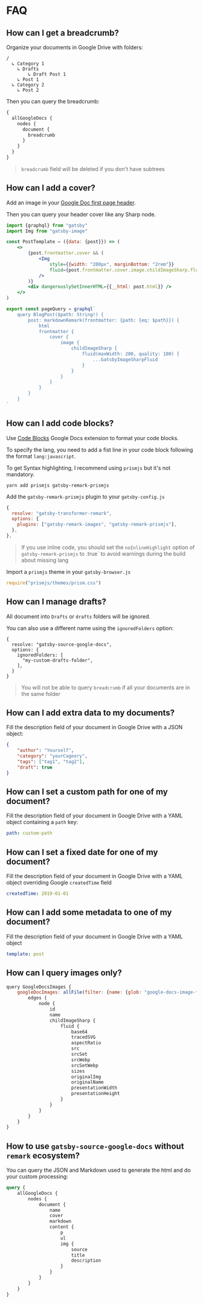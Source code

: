 # FAQ

## How can I get a breadcrumb?

Organize your documents in Google Drive with folders:

```
/
  ↳ Category 1
    ↳ Drafts
        ↳ Draft Post 1
    ↳ Post 1
  ↳ Category 2
    ↳ Post 2
```

Then you can query the breadcrumb:

```graphql
{
  allGoogleDocs {
    nodes {
      document {
        breadcrumb
      }
    }
  }
}

```

> `breadcrumb` field will be deleted if you don't have subtrees

## How can I add a cover?

Add an image in your [Google Doc first page header](https://support.google.com/docs/answer/86629).

Then you can query your header cover like any Sharp node.

```jsx
import {graphql} from "gatsby"
import Img from "gatsby-image"

const PostTemplate = ({data: {post}}) => (
    <>
        {post.frontmatter.cover && (
            <Img
                style={{width: "200px", marginBottom: "2rem"}}
                fluid={post.frontmatter.cover.image.childImageSharp.fluid}
            />
        )}
        <div dangerouslySetInnerHTML={{__html: post.html}} />
    </>
)

export const pageQuery = graphql`
    query BlogPost($path: String!) {
        post: markdownRemark(frontmatter: {path: {eq: $path}}) {
            html
            frontmatter {
                cover {
                    image {
                        childImageSharp {
                            fluid(maxWidth: 200, quality: 100) {
                                ...GatsbyImageSharpFluid
                            }
                        }
                    }
                }
            }
        }
    }
`
```

## How can I add code blocks?

Use [Code Blocks](https://gsuite.google.com/marketplace/app/code_blocks/100740430168) Google Docs extension to format your code blocks.

To specify the lang, you need to add a fist line in your code block following the format `lang:javascript`.

To get Syntax highlighting, I recommend using
`prismjs` but it's not mandatory.

```
yarn add prismjs gatsby-remark-prismjs
```

Add the `gatsby-remark-prismjs` plugin to your `gatsby-config.js`

```js
{
  resolve: "gatsby-transformer-remark",
  options: {
    plugins: ["gatsby-remark-images", "gatsby-remark-prismjs"],
  },
},
```

> If you use inline code, you should set the `noInlineHighlight` option of `gatsby-remark-prismjs` to .true` to avoid warnings during the build about missing lang

Import a `prismjs` theme in your `gatsby-browser.js`

```js
require("prismjs/themes/prism.css")
```

## How can I manage drafts?

All document into `Drafts` or `drafts` folders will be ignored.

You can also use a different name using the `ignoredFolders` option:

```
{
  resolve: "gatsby-source-google-docs",
  options: {
    ignoredFolders: [
      "my-custom-drafts-folder",
    ],
  }
}
```

> You will not be able to query `breadcrumb` if all your documents are in the same folder

## How can I add extra data to my documents?

Fill the description field of your document in Google Drive with a JSON object:

```json
{
    "author": "Yourself",
    "category": "yourCageory",
    "tags": ["tag1", "tag2"],
    "draft": true
}
```

## How can I set a custom path for one of my document?

Fill the description field of your document in Google Drive with a YAML object containing a `path` key:

```yaml
path: custom-path
```

## How can I set a fixed date for one of my document?

Fill the description field of your document in Google Drive with a YAML object overriding Google `createdTime` field

```yaml
createdTime: 2019-01-01
```

## How can I add some metadata to one of my document?

Fill the description field of your document in Google Drive with a YAML object

```yaml
template: post
```

## How can I query images only?

```js
query GoogleDocsImages {
    googleDocImages: allFile(filter: {name: {glob: "google-docs-image-**"}}) {
        edges {
            node {
                id
                name
                childImageSharp {
                    fluid {
                        base64
                        tracedSVG
                        aspectRatio
                        src
                        srcSet
                        srcWebp
                        srcSetWebp
                        sizes
                        originalImg
                        originalName
                        presentationWidth
                        presentationHeight
                    }
                }
            }
        }
    }
}
```

## How to use `gatsby-source-google-docs` without `remark` ecosystem?

You can query the JSON and Markdown used to generate the html and do your custom processing:

```graphql
query {
    allGoogleDocs {
        nodes {
            document {
                name
                cover
                markdown
                content {
                    p
                    ul
                    img {
                        source
                        title
                        description
                    }
                }
            }
        }
    }
}
```
